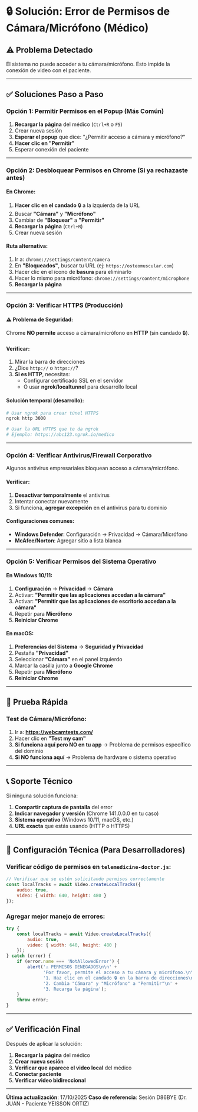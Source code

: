 # 🔒 Solución: Error de Permisos de Cámara/Micrófono (Médico)

## ⚠️ Problema Detectado

El sistema no puede acceder a tu cámara/micrófono. Esto impide la conexión de video con el paciente.

---

## ✅ Soluciones Paso a Paso

### **Opción 1: Permitir Permisos en el Popup (Más Común)**

1. **Recargar la página** del médico (`Ctrl+R` o `F5`)
2. Crear nueva sesión
3. **Esperar el popup** que dice: "¿Permitir acceso a cámara y micrófono?"
4. **Hacer clic en "Permitir"**
5. Esperar conexión del paciente

---

### **Opción 2: Desbloquear Permisos en Chrome (Si ya rechazaste antes)**

#### En Chrome:

1. **Hacer clic en el candado** 🔒 a la izquierda de la URL
2. Buscar **"Cámara"** y **"Micrófono"**
3. Cambiar de **"Bloquear"** a **"Permitir"**
4. **Recargar la página** (`Ctrl+R`)
5. Crear nueva sesión

#### Ruta alternativa:

1. Ir a: `chrome://settings/content/camera`
2. En **"Bloqueados"**, buscar tu URL (ej: `https://osteomuscular.com`)
3. Hacer clic en el ícono de **basura** para eliminarlo
4. Hacer lo mismo para micrófono: `chrome://settings/content/microphone`
5. **Recargar la página**

---

### **Opción 3: Verificar HTTPS (Producción)**

#### ⚠️ Problema de Seguridad:

Chrome **NO permite** acceso a cámara/micrófono en **HTTP** (sin candado 🔒).

#### Verificar:

1. Mirar la barra de direcciones
2. ¿Dice `http://` o `https://`?
3. **Si es HTTP**, necesitas:
   - Configurar certificado SSL en el servidor
   - O usar **ngrok/localtunnel** para desarrollo local

#### Solución temporal (desarrollo):

```bash
# Usar ngrok para crear túnel HTTPS
ngrok http 3000

# Usar la URL HTTPS que te da ngrok
# Ejemplo: https://abc123.ngrok.io/medico
```

---

### **Opción 4: Verificar Antivirus/Firewall Corporativo**

Algunos antivirus empresariales bloquean acceso a cámara/micrófono.

#### Verificar:

1. **Desactivar temporalmente** el antivirus
2. Intentar conectar nuevamente
3. Si funciona, **agregar excepción** en el antivirus para tu dominio

#### Configuraciones comunes:

- **Windows Defender**: Configuración → Privacidad → Cámara/Micrófono
- **McAfee/Norton**: Agregar sitio a lista blanca

---

### **Opción 5: Verificar Permisos del Sistema Operativo**

#### En Windows 10/11:

1. **Configuración** → **Privacidad** → **Cámara**
2. Activar: **"Permitir que las aplicaciones accedan a la cámara"**
3. Activar: **"Permitir que las aplicaciones de escritorio accedan a la cámara"**
4. Repetir para **Micrófono**
5. **Reiniciar Chrome**

#### En macOS:

1. **Preferencias del Sistema** → **Seguridad y Privacidad**
2. Pestaña **"Privacidad"**
3. Seleccionar **"Cámara"** en el panel izquierdo
4. Marcar la casilla junto a **Google Chrome**
5. Repetir para **Micrófono**
6. **Reiniciar Chrome**

---

## 🧪 Prueba Rápida

### Test de Cámara/Micrófono:

1. Ir a: **https://webcamtests.com/**
2. Hacer clic en **"Test my cam"**
3. **Si funciona aquí pero NO en tu app** → Problema de permisos específico del dominio
4. **Si NO funciona aquí** → Problema de hardware o sistema operativo

---

## 📞 Soporte Técnico

Si ninguna solución funciona:

1. **Compartir captura de pantalla** del error
2. **Indicar navegador y versión** (Chrome 141.0.0.0 en tu caso)
3. **Sistema operativo** (Windows 10/11, macOS, etc.)
4. **URL exacta** que estás usando (HTTP o HTTPS)

---

## 🔧 Configuración Técnica (Para Desarrolladores)

### Verificar código de permisos en `telemedicine-doctor.js`:

```javascript
// Verificar que se estén solicitando permisos correctamente
const localTracks = await Video.createLocalTracks({
    audio: true,
    video: { width: 640, height: 480 }
});
```

### Agregar mejor manejo de errores:

```javascript
try {
    const localTracks = await Video.createLocalTracks({
        audio: true,
        video: { width: 640, height: 480 }
    });
} catch (error) {
    if (error.name === 'NotAllowedError') {
        alert('⚠️ PERMISOS DENEGADOS\n\n' +
              'Por favor, permite el acceso a tu cámara y micrófono.\n\n' +
              '1. Haz clic en el candado 🔒 en la barra de direcciones\n' +
              '2. Cambia "Cámara" y "Micrófono" a "Permitir"\n' +
              '3. Recarga la página');
    }
    throw error;
}
```

---

## ✅ Verificación Final

Después de aplicar la solución:

1. **Recargar la página** del médico
2. **Crear nueva sesión**
3. **Verificar que aparece el video local** del médico
4. **Conectar paciente**
5. **Verificar video bidireccional**

---

**Última actualización**: 17/10/2025
**Caso de referencia**: Sesión D86BYE (Dr. JUAN - Paciente YEISSON ORTIZ)
